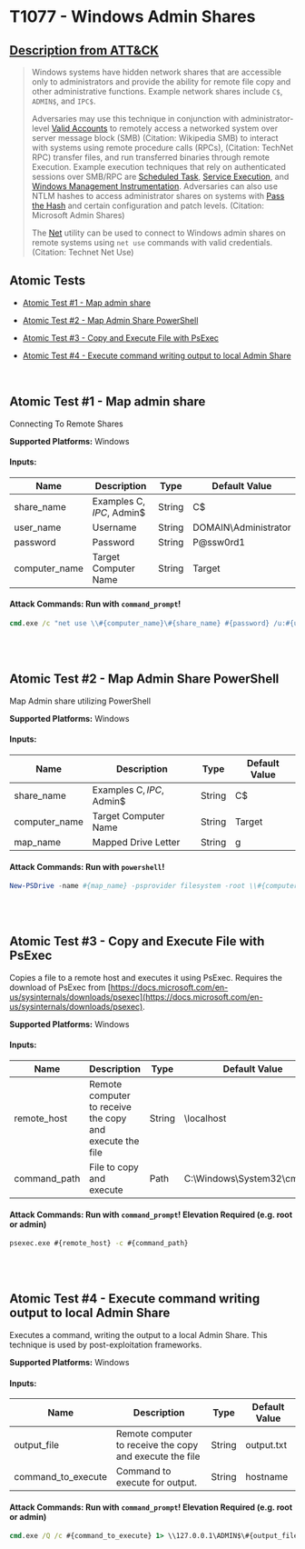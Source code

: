 # T1077 - Windows Admin Shares
## [Description from ATT&CK](https://attack.mitre.org/wiki/Technique/T1077)
<blockquote>Windows systems have hidden network shares that are accessible only to administrators and provide the ability for remote file copy and other administrative functions. Example network shares include <code>C$</code>, <code>ADMIN$</code>, and <code>IPC$</code>. 

Adversaries may use this technique in conjunction with administrator-level [Valid Accounts](https://attack.mitre.org/techniques/T1078) to remotely access a networked system over server message block (SMB) (Citation: Wikipedia SMB) to interact with systems using remote procedure calls (RPCs), (Citation: TechNet RPC) transfer files, and run transferred binaries through remote Execution. Example execution techniques that rely on authenticated sessions over SMB/RPC are [Scheduled Task](https://attack.mitre.org/techniques/T1053), [Service Execution](https://attack.mitre.org/techniques/T1035), and [Windows Management Instrumentation](https://attack.mitre.org/techniques/T1047). Adversaries can also use NTLM hashes to access administrator shares on systems with [Pass the Hash](https://attack.mitre.org/techniques/T1075) and certain configuration and patch levels. (Citation: Microsoft Admin Shares)

The [Net](https://attack.mitre.org/software/S0039) utility can be used to connect to Windows admin shares on remote systems using <code>net use</code> commands with valid credentials. (Citation: Technet Net Use)</blockquote>

## Atomic Tests

- [Atomic Test #1 - Map admin share](#atomic-test-1---map-admin-share)

- [Atomic Test #2 - Map Admin Share PowerShell](#atomic-test-2---map-admin-share-powershell)

- [Atomic Test #3 - Copy and Execute File with PsExec](#atomic-test-3---copy-and-execute-file-with-psexec)

- [Atomic Test #4 - Execute command writing output to local Admin Share](#atomic-test-4---execute-command-writing-output-to-local-admin-share)


<br/>

## Atomic Test #1 - Map admin share
Connecting To Remote Shares

**Supported Platforms:** Windows


#### Inputs:
| Name | Description | Type | Default Value | 
|------|-------------|------|---------------|
| share_name | Examples C$, IPC$, Admin$ | String | C$|
| user_name | Username | String | DOMAIN\Administrator|
| password | Password | String | P@ssw0rd1|
| computer_name | Target Computer Name | String | Target|


#### Attack Commands: Run with `command_prompt`! 


```cmd
cmd.exe /c "net use \\#{computer_name}\#{share_name} #{password} /u:#{user_name}"
```






<br/>
<br/>

## Atomic Test #2 - Map Admin Share PowerShell
Map Admin share utilizing PowerShell

**Supported Platforms:** Windows


#### Inputs:
| Name | Description | Type | Default Value | 
|------|-------------|------|---------------|
| share_name | Examples C$, IPC$, Admin$ | String | C$|
| computer_name | Target Computer Name | String | Target|
| map_name | Mapped Drive Letter | String | g|


#### Attack Commands: Run with `powershell`! 


```powershell
New-PSDrive -name #{map_name} -psprovider filesystem -root \\#{computer_name}\#{share_name}
```






<br/>
<br/>

## Atomic Test #3 - Copy and Execute File with PsExec
Copies a file to a remote host and executes it using PsExec. Requires the download of PsExec from [https://docs.microsoft.com/en-us/sysinternals/downloads/psexec](https://docs.microsoft.com/en-us/sysinternals/downloads/psexec).

**Supported Platforms:** Windows


#### Inputs:
| Name | Description | Type | Default Value | 
|------|-------------|------|---------------|
| remote_host | Remote computer to receive the copy and execute the file | String | \\localhost|
| command_path | File to copy and execute | Path | C:\Windows\System32\cmd.exe|


#### Attack Commands: Run with `command_prompt`!  Elevation Required (e.g. root or admin) 


```cmd
psexec.exe #{remote_host} -c #{command_path}
```






<br/>
<br/>

## Atomic Test #4 - Execute command writing output to local Admin Share
Executes a command, writing the output to a local Admin Share.
This technique is used by post-exploitation frameworks.

**Supported Platforms:** Windows


#### Inputs:
| Name | Description | Type | Default Value | 
|------|-------------|------|---------------|
| output_file | Remote computer to receive the copy and execute the file | String | output.txt|
| command_to_execute | Command to execute for output. | String | hostname|


#### Attack Commands: Run with `command_prompt`!  Elevation Required (e.g. root or admin) 


```cmd
cmd.exe /Q /c #{command_to_execute} 1> \\127.0.0.1\ADMIN$\#{output_file} 2>&1
```






<br/>

